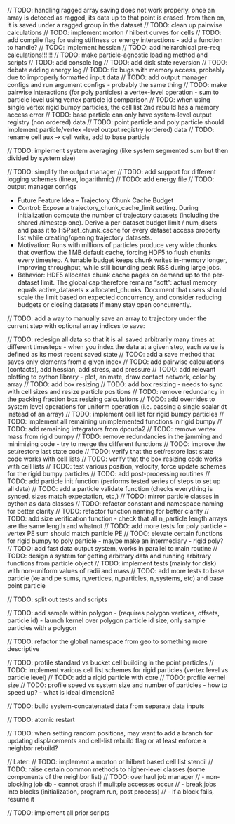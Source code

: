 // TODO: handling ragged array saving does not work properly.  once an array is deteced as ragged, its data up to that point is erased.  from then on, it is saved under a ragged group in the dataset
// TODO: clean up pairwise calculations
// TODO: implement morton / hilbert curves for cells
// TODO: add compile flag for using stiffness or energy interactions - add a function to handle?
// TODO: implement hessian
// TODO: add heirarchical pre-req calculations!!!!!!
// TODO: make particle-agnostic loading method and scripts
// TODO: add console log
// TODO: add disk state reversion
// TODO: debate adding energy log
// TODO: fix bugs with memory access, probably due to improperly formatted input data
// TODO: add output manager configs and run argument configs - probably the same thing
// TODO: make pairwise interactions (for poly particles) a vertex-level operation - sum to particle level using vertex particle id comparison
// TODO: when using single vertex rigid bumpy particles, the cell list 2nd rebuild has a memory access error
// TODO: base particle can only have system-level output registry (non ordered) data
// TODO: point particle and poly particle should implement particle/vertex -level output registry (ordered) data
// TODO: rename cell aux -> cell write, add to base particle

// TODO: implement system averaging (like system segmented sum but then divided by system size)











// TODO: simplify the output manager
// TODO: add support for different logging schemes (linear, logarithmic)
// TODO: add energy file
// TODO: output manager configs





- Future Feature Idea – Trajectory Chunk Cache Budget
- Control: Expose a trajectory_chunk_cache_limit setting. During initialization compute the number of trajectory datasets (including the shared /timestep one). Derive a per-dataset budget limit / num_dsets and pass it to H5Pset_chunk_cache for every dataset access property list while creating/opening trajectory datasets.
- Motivation: Runs with millions of particles produce very wide chunks that overflow the 1 MB default cache, forcing HDF5 to flush chunks every timestep. A tunable budget keeps chunk writes in-memory longer, improving throughput, while still bounding peak RSS during large jobs.
- Behavior: HDF5 allocates chunk cache pages on demand up to the per-dataset limit. The global cap therefore remains “soft”: actual memory equals active_datasets × allocated_chunks. Document that users should scale the limit based on expected concurrency, and consider reducing budgets or closing datasets if many stay open concurrently.


// TODO: add a way to manually save an array to trajectory under the current step with optional array indices to save:

// TODO: redesign all data so that it is all saved arbitrarily many times at different timesteps - when you index the data at a given step, each value is defined as its most recent saved state
// TODO: add a save method that saves only elements from a given index
// TODO: add pairwise calculations (contacts), add hessian, add stress, add pressure
// TODO: add relevant plotting to python library - plot, animate, draw contact network, color by array
// TODO: add box resizing
// TODO: add box resizing - needs to sync with cell sizes and resize particle positions
// TODO: remove redundancy in the packing fraction box resizing calculations
// TODO: add overrides to system level operations for uniform operation (i.e. passing a single scalar dt instead of an array)
// TODO: implement cell list for rigid bumpy particles
// TODO: implement all remaining unimplemented functions in rigid bumpy
// TODO: add remaining integrators from dpcuda2
// TODO: remove vertex mass from rigid bumpy
// TODO: remove redundancies in the jamming and minimizing code - try to merge the different functions
// TODO: improve the set/restore last state code
// TODO: verify that the set/restore last state code works with cell lists
// TODO: verify that the box resizing code works with cell lists
// TODO: test various position, velocity, force update schemes for the rigid bumpy particles
// TODO: add post-processing routines
// TODO: add particle init function (performs tested series of steps to set up all data)
// TODO: add a particle validate function (checks everything is synced, sizes match expectation, etc,)
// TODO: mirror particle classes in python as data classes
// TODO: refactor constant and namespace naming for better clarity
// TODO: refactor function naming for better clarity
// TODO: add size verification function - check that all n_particle length arrays are the same length and whatnot
// TODO: add more tests for poly particle - vertex PE sum should match particle PE
// TODO: elevate certain functions for rigid bumpy to poly particle - maybe make an intermediary - rigid poly?
// TODO: add fast data output system, works in parallel to main routine
// TODO: design a system for getting arbitrary data and running arbitrary functions from particle object
// TODO: implement tests (mainly for disk) with non-uniform values of radii and mass
// TODO: add more tests to base particle (ke and pe sums, n_vertices, n_particles, n_systems, etc) and base point particle

// TODO: split out tests and scripts

// TODO: add sample within polygon - (requires polygon vertices, offsets, particle id) - launch kernel over polygon particle id size, only sample particles with a polygon

// TODO: refactor the global namespace from geo to something more descriptive

// TODO: profile standard vs bucket cell building in the point particles
// TODO: implement various cell list schemes for rigid particles (vertex level vs particle level)
// TODO: add a rigid particle with core
// TODO: profile kernel size
// TODO: profile speed vs system size and number of particles - how to speed up? - what is ideal dimension?

// TODO: build system-concatenated data from separate data inputs

// TODO: atomic restart

// TODO: when setting random positions, may want to add a branch for updating displacements and cell-list rebuild flag or at least enforce a neighbor rebuild?

// Later:
// TODO: implement a morton or hilbert based cell list stencil // TODO: raise certain common methods to higher-level classes (some components of the neighbor list)
// TODO: overhaul job manager
// - non-blocking job db - cannot crash if mulitple accesses occur
// - break jobs into blocks (initialization, program run, post process)
// - if a block fails, resume it

// TODO: implement all prior scripts
